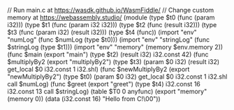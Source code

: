 // Run main.c at https://wasdk.github.io/WasmFiddle/
// Change custom memory at https://webassembly.studio/
(module
(type $t0 (func (param i32)))
  (type $t1 (func (param i32 i32)))
(type $t2 (func (result i32)))
  (type $t3 (func (param i32) (result i32)))
(type $t4 (func))
  (import "env" "numLog" (func $numLog (type $t0)))
  (import "env" "stringLog" (func $stringLog (type $t1)))
  (import "env" "memory" (memory $env.memory 2))
(func $main (export "main") (type $t2) (result i32)
i32.const 42)
(func $multiplyBy2 (export "multiplyBy2") (type $t3) (param $0 i32) (result i32)
    get_local $0
i32.const 1
i32.shl)
(func $newMultiplyBy2 (export "newMultiplyBy2") (type $t0) (param $0 i32)
    get_local $0
i32.const 1
i32.shl
call $numLog)
  (func $greet (export "greet") (type $t4)
    i32.const 16
    i32.const 13
    call $stringLog)
(table \$T0 0 anyfunc)
(export "memory" (memory 0))
(data (i32.const 16) "Hello from C!\00"))
